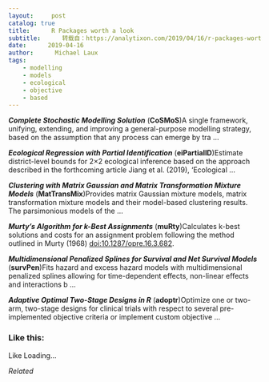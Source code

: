 ```yaml
---
layout:     post
catalog: true
title:      R Packages worth a look
subtitle:      转载自：https://analytixon.com/2019/04/16/r-packages-worth-a-look-1487/
date:      2019-04-16
author:      Michael Laux
tags:
    - modelling
    - models
    - ecological
    - objective
    - based
---
```


***Complete Stochastic Modelling Solution*** (**CoSMoS**)A single framework, unifying, extending, and improving a general-purpose modelling strategy, based on the assumption that any process can emerge by tra …

***Ecological Regression with Partial Identification*** (**eiPartialID**)Estimate district-level bounds for 2×2 ecological inference based on the approach described in the forthcoming article Jiang et al. (2019), ‘Ecological …

***Clustering with Matrix Gaussian and Matrix Transformation Mixture Models*** (**MatTransMix**)Provides matrix Gaussian mixture models, matrix transformation mixture models and their model-based clustering results. The parsimonious models of the …

***Murty’s Algorithm for k-Best Assignments*** (**muRty**)Calculates k-best solutions and costs for an assignment problem following the method outlined in Murty (1968) <doi:10.1287/opre.16.3.682>.

***Multidimensional Penalized Splines for Survival and Net Survival Models*** (**survPen**)Fits hazard and excess hazard models with multidimensional penalized splines allowing for time-dependent effects, non-linear effects and interactions b …

***Adaptive Optimal Two-Stage Designs in R*** (**adoptr**)Optimize one or two-arm, two-stage designs for clinical trials with respect to several pre-implemented objective criteria or implement custom objective …





### Like this:

Like Loading...


*Related*

